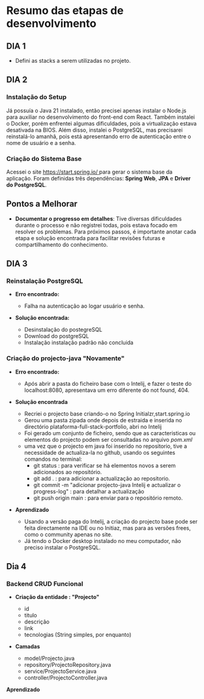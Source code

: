 # Resumo das etapas de desenvolvimento

## DIA 1

- Defini as stacks a serem utilizadas no projeto.

## DIA 2

### Instalação do Setup

Já possuía o Java 21 instalado, então precisei apenas instalar o Node.js para auxiliar no desenvolvimento do front-end com React. Também instalei o Docker, porém enfrentei algumas dificuldades, pois a virtualização estava desativada na BIOS. Além disso, instalei o PostgreSQL, mas precisarei reinstalá-lo amanhã, pois está apresentando erro de autenticação entre o nome de usuário e a senha.

### Criação do Sistema Base

Acessei o site [https://start.spring.io/ ](https://start.spring.io/ ) para gerar o sistema base da aplicação. Foram definidas três dependências: **Spring Web**, **JPA** e **Driver do PostgreSQL**.

## Pontos a Melhorar

- **Documentar o progresso em detalhes**: Tive diversas dificuldades durante o processo e não registrei todas, pois estava focado em resolver os problemas. Para próximos passos, é importante anotar cada etapa e solução encontrada para facilitar revisões futuras e compartilhamento do conhecimento.

## DIA 3
### Reinstalação PostgreSQL

- **Erro encontrado:**
    - Falha na autenticação ao logar usuário e senha.
  
- **Solução encontrada:**
    - Desinstalação do postegreSQL
    - Download do postgreSQL
    - Instalação instalação padrão não concluida
  
### Criação do projecto-java "Novamente"

- **Erro encontrado:**
    - Após abrir a pasta do ficheiro base com o Intelij, e fazer o teste do localhost:8080, apresentava um erro diferente do not found, 404.
- **Solução encontrada**
    - Recriei o projecto base criando-o no Spring Initialzr,start.spring.io
    - Gerou uma pasta zipada onde depois de estraida e inserida no directório plataforma-full-stack-portfolio, abri no Intelij
    - Foi gerado um conjunto de ficheiro, sendo que as caracteristicas ou elementos do projecto podem ser consultadas no arquivo *pom.xml*
    - uma vez que o projecto em java foi inserido no repositorio, tive a necessidade de actualiza-la no github, usando os seguintes comandos no terminal:
        - git status : para verificar se há elementos novos a serem adicionados ao repositório.
        - git add . : para adicionar a actualização ao repositorio.
        - git commit -m "adicionar projecto-java Intelij e actualizar o progress-log" : para detalhar a actualização
        - git push origin main : para enviar para o repositório remoto.

- **Aprendizado**
    - Usando a versão paga do Intelij, a criação do projecto base pode ser feita directamente na IDE ou no Initiaz, mas para as versões frees, como o community apenas no site.
    - Já tendo o Docker desktop instalado no meu computador, não preciso instalar o PostgreSQL.

## Dia 4
### Backend CRUD Funcional
- **Criação da entidade : "Projecto"**
  - id
  - titulo
  - descrição
  - link
  - tecnologias (String simples, por enquanto)
 
- **Camadas** 
  - model/Projecto.java
  - repository/ProjectoRepository.java
  - service/ProjectoService.java
  - controller/ProjectoController.java

**Aprendizado**


